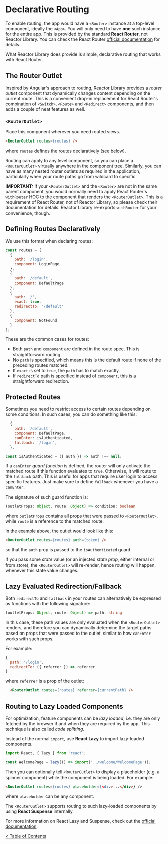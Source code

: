 # Declarative Routing

To enable routing, the app would have a `<Router>` instance at a top-level component, ideally the `<App>`. You will only need to have **one** such instance for the entire app. This is provided by the standard **React Router**, not Reactor Library. You can check the React Router [official documentation](https://reacttraining.com/react-router/core/api/Router) for details.

What Reactor Library does provide is simple, declarative routing that works with React Router.

## The Router Outlet

Inspired by Angular's approach to routing, Reactor Library provides a _router outlet_ component that dynamically changes content depending on the current route. This is a convenient drop-in replacement for React Router's combination of `<Switch>`, `<Route>` and `<Redirect>` components, and then adds a couple of neat features as well.

### `<RouterOutlet>`

Place this component wherever you need routed views.

```html
<RouterOutlet routes={routes} />
```
where `routes` defines the routes declaratively (see below).

Routing can apply to any level component, so you can place a `<RouterOutlet>` virtually anywhere in the component tree. Similarly, you can have as many nested router outlets as required in the application, particularly when your route paths go from wildcard to specific.

**IMPORTANT:** If your `<RouterOutlet>` and the `<Router>` are not in the same parent component, you would normally need to apply React Router's `withRouter` HOC to the component that renders the `<RouterOutlet>`. This is a requirement of React Router, not of Reactor Library, so please check their documentation for details. Reactor Library re-exports `withRouter` for your convenience, though.

## Defining Routes Declaratively

We use this format when declaring routes:
```javascript
const routes = [
  {
    path: '/login',
    component: LoginPage
  },
  {
    path: '/default',
    component: DefaultPage
  },
  {
    path: '/',
    exact: true,
    redirectTo: '/default'
  },
  {
    component: NotFound
  }
];
```

These are the common cases for routes:

- Both `path` and `component` are defined in the route spec. This is straightforward routing.
- No `path` is specified, which means this is the default route if none of the preceding routes matched.
- If `exact` is set to `true`, the `path` has to match exactly.
- If `redirectTo` path is specified instead of `component`, this is a straightforward redirection.

## Protected Routes

Sometimes you need to restrict access to certain routes depending on some conditions. In such cases, you can do something like this:

```javascript
  {
    path: '/default',
    component: DefaultPage,
    canEnter: isAuthenticated,
    fallback: '/login',
  },
```
```javascript
const isAuthenticated = ({ auth }) => auth !== null;
```

If a `canEnter` _guard function_ is defined, the router will only activate the matched route if this function evaluates to `true`. Otherwise, it will route to the `fallback` path. This is useful for apps that require user login to access specific features. Just make sure to define `fallback` whenever you have a `canEnter`.

The signature of such guard function is:
```typescript
(outletProps: Object, route: Object) => condition: boolean
```
where `outletProps` contains all props that were passed to `<RouterOutlet>`, while `route` is a reference to the matched route.

In the example above, the outlet would look like this:
```html
<RouterOutlet routes={routes} auth={token} />
```
so that the `auth` prop is passed to the `isAuthenticated` guard.

If you pass some _state_ value (or an injected _state prop_, either internal or from store), the `<RouterOutlet>` will re-render, hence routing will happen, whenever this state value changes.

## Lazy Evaluated Redirection/Fallback

Both `redirectTo` and `fallback` in your routes can alternatively be expressed as functions with the following signature:

```typescript
(outletProps: Object, route: Object) => path: string
```

In this case, these path values are only evaluated when the `<RouterOutlet>` renders, and therefore you can dynamically determine the target paths based on props that were passed to the outlet, similar to how `canEnter` works with such props.

For example:
```javascript
{
  path: '/login',
  redirectTo: ({ referrer }) => referrer
}
```
where `referrer` is a prop of the outlet:
```html
  <RouterOutlet routes={routes} referrer={currentPath} />
```

## Routing to Lazy Loaded Components

For optimization, feature components can be _lazy loaded_, i.e. they are only fetched by the browser if and when they are required by the app. This technique is also called _code splitting_.

Instead of the normal `import`, use **React Lazy** to import lazy-loaded components.

```javascript
import React, { lazy } from 'react';

const WelcomePage = lazy(() => import('../welcome/WelcomePage'));
```

Then you can optionally tell `<RouterOutlet>` to display a placeholder (e.g. a spinner component) while the component is being loaded. For example:
```html
<RouterOutlet routes={routes} placeholder={<div>...</div>} />
```
where `placeholder` can be any component.

The `<RouterOutlet>` supports routing to such lazy-loaded components by using **React Suspense** internally.

For more information on React Lazy and Suspense, check out the [official documentation](https://reactjs.org/docs/code-splitting.html).

[< Table of Contents](../README.md#reactor-library)
